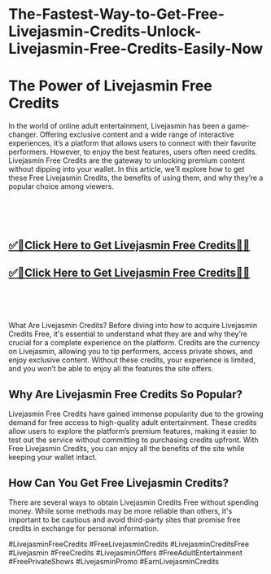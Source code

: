 # The-Fastest-Way-to-Get-Free-Livejasmin-Credits-Unlock-Livejasmin-Free-Credits-Easily-Now


<h1>The Power of Livejasmin Free Credits</h1>
In the world of online adult entertainment, Livejasmin has been a game-changer. Offering exclusive content and a wide range of interactive experiences, it’s a platform that allows users to connect with their favorite performers. However, to enjoy the best features, users often need credits. Livejasmin Free Credits are the gateway to unlocking premium content without dipping into your wallet. In this article, we’ll explore how to get these Free Livejasmin Credits, the benefits of using them, and why they’re a popular choice among viewers.

<br><br><br>
**<b><h2>[✅🎯Click Here to Get Livejasmin Free Credits🎯✅](https://searchoptima.org/livejasmin-free-credits/)</h2></b>**
**<b><h2>[✅🎯Click Here to Get Livejasmin Free Credits🎯✅](https://searchoptima.org/livejasmin-free-credits/)</h2></b>**
<br><br><br>



What Are Livejasmin Credits?
Before diving into how to acquire Livejasmin Credits Free, it's essential to understand what they are and why they’re crucial for a complete experience on the platform. Credits are the currency on Livejasmin, allowing you to tip performers, access private shows, and enjoy exclusive content. Without these credits, your experience is limited, and you won’t be able to enjoy all the features the site offers.

<h2>Why Are Livejasmin Free Credits So Popular?</h2>
Livejasmin Free Credits have gained immense popularity due to the growing demand for free access to high-quality adult entertainment. These credits allow users to explore the platform’s premium features, making it easier to test out the service without committing to purchasing credits upfront. With Free Livejasmin Credits, you can enjoy all the benefits of the site while keeping your wallet intact.

<h2>How Can You Get Free Livejasmin Credits?</h2>
There are several ways to obtain Livejasmin Credits Free without spending money. While some methods may be more reliable than others, it's important to be cautious and avoid third-party sites that promise free credits in exchange for personal information.



#LivejasminFreeCredits #FreeLivejasminCredits #LivejasminCreditsFree #Livejasmin #FreeCredits #LivejasminOffers #FreeAdultEntertainment #FreePrivateShows #LivejasminPromo #EarnLivejasminCredits
